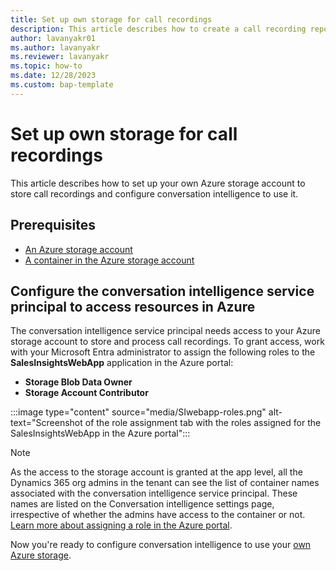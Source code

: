 ```yaml
---
title: Set up own storage for call recordings
description: This article describes how to create a call recording repository in Azure storage for storing your Teams recordings.
author: lavanyakr01
ms.author: lavanyakr
ms.reviewer: lavanyakr 
ms.topic: how-to 
ms.date: 12/28/2023
ms.custom: bap-template
---
```


# Set up own storage for call recordings

This article describes how to set up your own Azure storage account to store call recordings and configure conversation intelligence to use it.

## Prerequisites

- [An Azure storage account](/azure/storage/common/storage-account-create?tabs=azure-portal) 
- [A container in the Azure storage account](/azure/storage/blobs/blob-containers-portal) 

##  Configure the conversation intelligence service principal to access resources in Azure

The conversation intelligence service principal needs access to your Azure storage account to store and process call recordings. To grant access, work with your Microsoft Entra administrator to assign the following roles to the **SalesInsightsWebApp** application in the Azure portal:

- **Storage Blob Data Owner**
- **Storage Account Contributor**

:::image type="content" source="media/SIwebapp-roles.png" alt-text="Screenshot of the role assignment tab with the roles assigned for the SalesInsightsWebApp in the Azure portal":::

> [!NOTE]
> As the access to the storage account is granted at the app level, all the Dynamics 365 org admins in the tenant can see the list of container names associated with the conversation intelligence service principal. These names are listed on the Conversation intelligence settings page, irrespective of whether the admins have access to the container or not.
[Learn more about assigning a role in the Azure portal](/entra/identity-platform/howto-create-service-principal-portal#assign-a-role-to-the-application).

Now you're ready to configure conversation intelligence to use your [own Azure storage](fre-setup-ci-sales-app.md#configure-conversation-intelligence-settings).  
